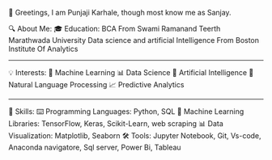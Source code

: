 👋 Greetings, I am Punjaji Karhale, though most know me as Sanjay.

🔍 About Me:
🎓 Education: BCA From Swami Ramanand Teerth Marathwada University
              Data science and artificial Intelligence From Boston Institute Of Analytics

_______________________________________________________________________________  
  💡 Interests:
    🤖 Machine Learning
    📊 Data Science
    🧠 Artificial Intelligence
    📝 Natural Language Processing
    📈 Predictive Analytics
_______________________________________________________________________________ 
🔧 Skills:
   ⌨️ Programming Languages: Python, SQL
   🤖 Machine Learning Libraries: TensorFlow, Keras, Scikit-Learn, web scraping
   📊 Data Visualization: Matplotlib, Seaborn
   🛠️ Tools: Jupyter Notebook, Git, Vs-code, Anaconda navigatore, Sql server, Power Bi, Tableau
              

<!---
xpunjaji/xpunjaji is a ✨ special ✨ repository because its `README.md` (this file) appears on your GitHub profile.
You can click the Preview link to take a look at your changes.
--->
